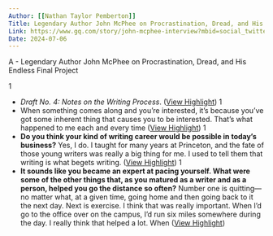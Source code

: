 ```yaml
---
Author: [[Nathan Taylor Pemberton]]
Title: Legendary Author John McPhee on Procrastination, Dread, and His Endless Final Project
Link: https://www.gq.com/story/john-mcphee-interview?mbid=social_twitter
Date: 2024-07-06
---
```

A - Legendary Author John McPhee on Procrastination, Dread, and His Endless Final Project

1
- *Draft No. 4: Notes on the Writing Process*. ([View Highlight](https://read.readwise.io/read/01h89tykwjcwhk0ke0gx32yhsk))
1
- When something comes along and you’re interested, it’s because you’ve got some inherent thing that causes you to be interested. That’s what happened to me each and every time ([View Highlight](https://read.readwise.io/read/01h89v66b8magn6xceh6vvtxf4))
1
- **Do you think your kind of writing career would be possible in today’s business?**
  Yes, I do. I taught for many years at Princeton, and the fate of those young writers was really a big thing for me. I used to tell them that writing is what begets writing. ([View Highlight](https://read.readwise.io/read/01h89va1cy2n9x14cem0bc392z))
1
- **It sounds like you became an expert at pacing yourself. What were some of the other things that, as you matured as a writer and as a person, helped you go the distance so often?**
  Number one is quitting—no matter what, at a given time, going home and then going back to it the next day. Next is exercise. I think that was really important. When I’d go to the office over on the campus, I’d run six miles somewhere during the day. I really think that helped a lot. When ([View Highlight](https://read.readwise.io/read/01h89vfhrnev8g699am2xydd5t))
